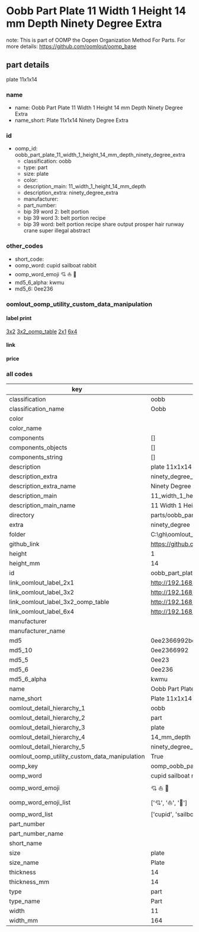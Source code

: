# Oobb Part Plate 11 Width 1 Height 14 mm Depth Ninety Degree Extra  

note: This is part of OOMP the Oopen Organization Method For Parts. For more details: https://github.com/oomlout/oomp_base

##  part details
  



plate 11x1x14



### name
* name: Oobb Part Plate 11 Width 1 Height 14 mm Depth Ninety Degree Extra
* name_short: Plate 11x1x14 Ninety Degree Extra
### id
* oomp_id: oobb_part_plate_11_width_1_height_14_mm_depth_ninety_degree_extra
  * classification: oobb
  * type: part
  * size: plate
  * color: 
  * description_main: 11_width_1_height_14_mm_depth
  * description_extra: ninety_degree_extra
  * manufacturer: 
  * part_number: 
  * bip 39 word 2: belt portion
  * bip 39 word 3: belt portion recipe
  * bip 39 word: belt portion recipe share output prosper hair runway crane super illegal abstract

### other_codes
* short_code: 
* oomp_word: cupid sailboat rabbit
* oomp_word_emoji :cupid: :sailboat: :rabbit:
* md5_6_alpha: kwmu
* md5_6: 0ee236






### oomlout_oomp_utility_custom_data_manipulation
#### label print
[3x2](http://192.168.1.245:1112/?label=oomp%20kwmu)
[3x2_oomp_table](http://192.168.1.108:1112/?label=oomp%20kwmu)
[2x1](http://192.168.1.242:1112/?label=oomp%20kwmu)
[6x4](http://192.168.1.55:1112/?label=oomp%20kwmu)    

#### link

                              

#### price







### all codes 
| key | value |  
| --- | --- |  
| classification | oobb |  
| classification_name | Oobb |  
| color |  |  
| color_name |  |  
| components | [] |  
| components_objects | [] |  
| components_string | [] |  
| description | plate 11x1x14 |  
| description_extra | ninety_degree_extra |  
| description_extra_name | Ninety Degree Extra |  
| description_main | 11_width_1_height_14_mm_depth |  
| description_main_name | 11 Width 1 Height 14 mm Depth |  
| directory | parts/oobb_part_plate_11_width_1_height_14_mm_depth_ninety_degree_extra |  
| extra | ninety_degree |  
| folder | C:\gh\oomlout_oobb_version_4_generated_parts\things\oobb_part_plate_11_width_1_height_14_mm_depth_ninety_degree_extra |  
| github_link | https://github.com/oomlout/oomlout_oomp_part_src/tree/main/parts/oobb_part_plate_11_width_1_height_14_mm_depth_ninety_degree_extra |  
| height | 1 |  
| height_mm | 14 |  
| id | oobb_part_plate_11_width_1_height_14_mm_depth_ninety_degree_extra |  
| link_oomlout_label_2x1 | http://192.168.1.242:1112/?label=oomp%20kwmu |  
| link_oomlout_label_3x2 | http://192.168.1.245:1112/?label=oomp%20kwmu |  
| link_oomlout_label_3x2_oomp_table | http://192.168.1.108:1112/?label=oomp%20kwmu |  
| link_oomlout_label_6x4 | http://192.168.1.55:1112/?label=oomp%20kwmu |  
| manufacturer |  |  
| manufacturer_name |  |  
| md5 | 0ee2366992bd6d0ab24ebc53676a10a7 |  
| md5_10 | 0ee2366992 |  
| md5_5 | 0ee23 |  
| md5_6 | 0ee236 |  
| md5_6_alpha | kwmu |  
| name | Oobb Part Plate 11 Width 1 Height 14 mm Depth Ninety Degree Extra |  
| name_short | Plate 11x1x14 Ninety Degree Extra |  
| oomlout_detail_hierarchy_1 | oobb |  
| oomlout_detail_hierarchy_2 | part |  
| oomlout_detail_hierarchy_3 | plate |  
| oomlout_detail_hierarchy_4 | 14_mm_depth |  
| oomlout_detail_hierarchy_5 | ninety_degree_extra |  
| oomlout_oomp_utility_custom_data_manipulation | True |  
| oomp_key | oomp_oobb_part_plate_11_width_1_height_14_mm_depth_ninety_degree_extra |  
| oomp_word | cupid sailboat rabbit |  
| oomp_word_emoji | :cupid: :sailboat: :rabbit: |  
| oomp_word_emoji_list | [':cupid:', ':sailboat:', ':rabbit:'] |  
| oomp_word_list | ['cupid', 'sailboat', 'rabbit'] |  
| part_number |  |  
| part_number_name |  |  
| short_name |  |  
| size | plate |  
| size_name | Plate |  
| thickness | 14 |  
| thickness_mm | 14 |  
| type | part |  
| type_name | Part |  
| width | 11 |  
| width_mm | 164 |  
